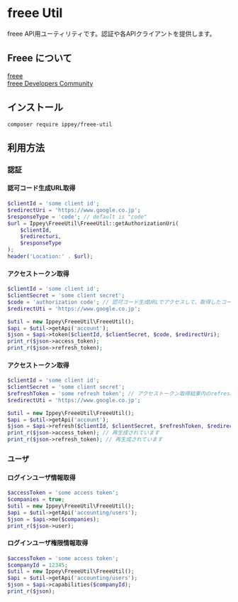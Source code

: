 # freee Util
freee API用ユーティリティです。認証や各APIクライアントを提供します。

## Freee について
[freee](https://www.freee.co.jp)  
[freee Developers Community](https://developer.freee.co.jp/)
## インストール
```$xslt
composer require ippey/freee-util
```

## 利用方法
### 認証
#### 認可コード生成URL取得
```php
$clientId = 'some client id';
$redirectUri = 'https://www.google.co.jp';
$responseType = 'code'; // default is "code"
$url = Ippey\FreeeUtil\FreeeUtil::getAuthorizationUri(
    $clientId,
    $redirecturi,
    $responseType
);
header('Location:' . $url);
```

#### アクセストークン取得
```php
$clientId = 'some client id';
$clientSecret = 'some client secret';
$code = 'authorization code'; // 認可コード生成URLでアクセスして、取得したコード
$redirectUti = 'https://www.google.co.jp';

$util = new Ippey\FreeeUtil\FreeeUtil();
$api = $util->getApi('account');
$json = $api->token($clientId, $clientSecret, $code, $redirectUri);
print_r($json->access_token);
print_r($json->refresh_token);
```

#### アクセストークン取得
```php
$clientId = 'some client id';
$clientSecret = 'some client secret';
$refreshToken = 'some refresh token'; // アクセストークン取得結果内のrefresh_token
$redirectUti = 'https://www.google.co.jp';

$util = new Ippey\FreeeUtil\FreeeUtil();
$api = $util->getApi('account');
$json = $api->refresh($clientId, $clientSecret, $refreshToken, $redirectUri);
print_r($json->access_token); // 再生成されています
print_r($json->refresh_token); // 再生成されています
```

### ユーザ
#### ログインユーザ情報取得
```php
$accessToken = 'some access token';
$companies = true;
$util = new Ippey\FreeeUtil\FreeeUtil();
$api = $util->getApi('accounting/users');
$json = $api->me($companies);
print_r($json->user);
```

#### ログインユーザ権限情報取得
```php
$accessToken = 'some access token';
$companyId = 12345;
$util = new Ippey\FreeeUtil\FreeeUtil();
$api = $util->getApi('accounting/users');
$json = $api->capabilities($companyId);
print_r($json);
```
